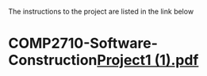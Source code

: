 The instructions to the project are listed in the link below
# COMP2710-Software-Construction[Project1 (1).pdf](https://github.com/makaylamcadoo/COMP2710-Software-Construction/files/9603626/Project1.1.pdf)
